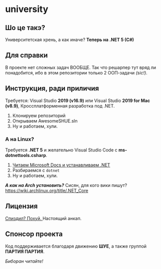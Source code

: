 # university
## Шо це такэ?
Университетская хрень, а как иначе? **Теперь на .NET 5 (C#)**

## Для справки
В проекте нет сложных задач ВООБЩЕ. Так что решарпер тут вряд ли
понадобится, ибо в этом репозитории только 2 ООП-задачи *(sic!)*.

## Инструкция, ради приличия
Требуется:
Visual Studio **2019 (v16.9)** или
Visual Studio **2019 for Mac (v8.9)**,
Кроссплатформенная разработка под .NET.

1. Клонируем репозиторий
2. Открываем AwesomeSHUE.sln
3. Ну и работаем, хули.
### А на Linux?
Требуется **.NET 5** и желательно Visual Studio Code c **ms-dotnettools.csharp**.
1. [Читаем Microsoft Docs и устанавливаем .NET](https://docs.microsoft.com/ru-ru/dotnet/core/install/linux)
2. Разбираемся с ```dotnet```
3. Ну и работаем, хули.

***А как на Arch установить?*** Сисян, для кого вики пишут? https://wiki.archlinux.org/title/.NET_Core

## Лицензия
[Спиздил? Похуй. ](https://github.com/javabird25/university/blob/csharp/LICENSE)
Настоящий анкап.

## Спонсор проекта
Код поддерживается благодаря движению **ШУЕ**, а также группой **ПАРТИЯ ПАРТИЯ**.

*Биборан читайте!*
